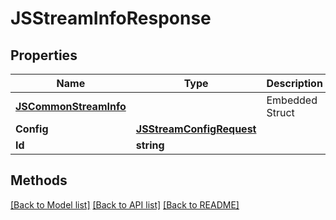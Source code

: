 # JSStreamInfoResponse

## Properties

Name | Type | Description | Notes
------------ | ------------- | ------------- | -------------
 | [**JSCommonStreamInfo**](JSCommonStreamInfo.md) |   | Embedded Struct
**Config** | [**JSStreamConfigRequest**](JSStreamConfigRequest.md) |  | 
**Id** | **string** |  | 

## Methods


[[Back to Model list]](../README.md#documentation-for-models) [[Back to API list]](../README.md#documentation-for-api-endpoints) [[Back to README]](../README.md)


